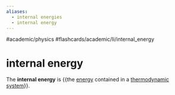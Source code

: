 ```yaml
---
aliases:
  - internal energies
  - internal energy
---
```


#academic/physics #flashcards/academic/Ii/internal_energy

# internal energy

The __internal energy__ is {{the [energy](energy.md) contained in a [thermodynamic system](thermodynamic%20system.md)}}. <!--SR:!2023-05-12,4,270-->
